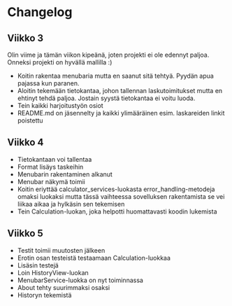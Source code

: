 # Changelog

## Viikko 3

Olin viime ja tämän viikon kipeänä, joten projekti ei ole edennyt paljoa. Onneksi projekti on hyvällä mallilla :)

- Koitin rakentaa menubaria mutta en saanut sitä tehtyä. Pyydän apua pajassa kun paranen.
- Aloitin tekemään tietokantaa, johon tallennan laskutoimitukset mutta en ehtinyt tehdä paljoa. Jostain syystä tietokantaa ei voitu luoda.
- Tein kaikki harjoitustyön osiot
- README.md on jäsennelty ja kaikki ylimääräinen esim. laskareiden linkit poistettu

## Viikko 4

- Tietokantaan voi tallentaa
- Format lisäys taskeihin
- Menubarin rakentaminen alkanut
- Menubar näkymä toimii
- Koitin eriyttää calculator_services-luokasta error_handling-metodeja omaksi luokaksi mutta tässä vaihteessa sovelluksen rakentamista se vei liikaa aikaa ja hylkäsin sen tekemisen
- Tein Calculation-luokan, joka helpotti huomattavasti koodin lukemista

## Viikko 5

- Testit toimii muutosten jälkeen
- Erotin osan testeistä testaamaan Calculation-luokkaa
- Lisäsin testejä
- Loin HistoryView-luokan
- MenubarService-luokka on nyt toiminnassa
- About tehty suurimmaksi osaksi
- Historyn tekemistä